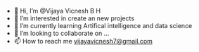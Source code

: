 - 👋 Hi, I’m @Vijaya Vicnesh B H
- 👀 I’m interested in create an new projects
- 🌱 I’m currently learning Artifical intelligence and data science
- 💞️ I’m looking to collaborate on ...
- 📫 How to reach me vijayavicnesh7@gmail.com


